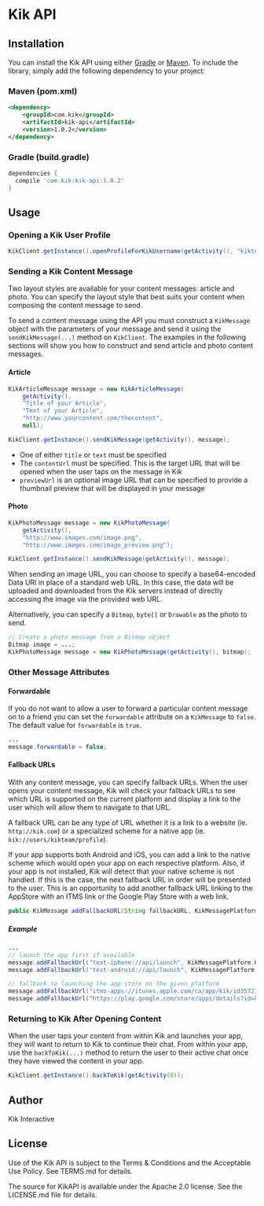 # Kik API

## Installation

You can install the Kik API using either [Gradle](http://gradle.org) or [Maven](http://maven.apache.org). To include the library,
simply add the following dependency to your project:

### Maven (pom.xml)

```xml
<dependency>
    <groupId>com.kik</groupId>
    <artifactId>kik-api</artifactId>
    <version>1.0.2</version>
</dependency>
```

### Gradle (build.gradle)

```groovy
dependencies {
  compile 'com.kik:kik-api:1.0.2'
}
```

## Usage

### Opening a Kik User Profile

```java
KikClient.getInstance().openProfileForKikUsername(getActivity(), "kikteam");
```

### Sending a Kik Content Message

Two layout styles are available for your content messages: article and photo. You can specify the layout style that
best suits your content when composing the content message to send.

To send a content message using the API you must construct a `KikMessage` object with the parameters of your message
and send it using the `sendKikMessage(...)` method on `KikClient`. The examples in the following sections will show you how
to construct and send article and photo content messages.

#### Article

```java
KikArticleMessage message = new KikArticleMessage(
    getActivity(),
    "Title of your Article",
    "Text of your Article",
    "http://www.yourcontent.com/thecontent",
    null);

KikClient.getInstance().sendKikMessage(getActivity(), message);
```

- One of either ```title``` or ```text``` must be specified
- The ```contentUrl``` must be specified. This is the target URL that will be opened when the user taps on the message in Kik
- ```previewUrl``` is an optional image URL that can be specified to provide a thumbnail preview that will be displayed in your message

#### Photo

```java
KikPhotoMessage message = new KikPhotoMessage(
    getActivity(),
    "http://www.images.com/image.png",
    "http://www.images.com/image_preview.png");

KikClient.getInstance().sendKikMessage(getActivity(), message);
```

When sending an image URL, you can choose to specify a base64-encoded Data URI in place of a standard web URL. In this case, the data will be uploaded
and downloaded from the Kik servers instead of directly accessing the image via the provided web URL.

Alternatively, you can specify a `Bitmap`, `byte[]` or `Drawable` as the photo to send.

```java
// Create a photo message from a Bitmap object
Bitmap image = ...;
KikPhotoMessage message = new KikPhotoMessage(getActivity(), bitmap);
```

### Other Message Attributes

#### Forwardable

If you do not want to allow a user to forward a particular content message on to a friend you can set the `forwardable` attribute on a `KikMessage` to `false`. The default value for `forwardable` is `true`.

```java
...
message.forwardable = false;
```

#### Fallback URLs

With any content message, you can specify fallback URLs. When the user opens your content message, Kik will check your fallback URLs to see which URL is supported on the current platform and display a link to the user which will allow them to navigate to that URL.

A fallback URL can be any type of URL whether it is a link to a website (ie. `http://kik.com`) or a specialized scheme for a native app (ie. `kik://users/kikteam/profile`).

If your app supports both Android and iOS, you can add a link to the native scheme which would open your app on each respective platform. Also, if your app is not installed, Kik will detect that your native scheme is not handled. If this is the case, the next fallback URL in order will be presented to the user. This is an opportunity to add another fallback URL linking to the AppStore with an ITMS link or the Google Play Store with a web link.

```java
public KikMessage addFallbackURL(String fallbackURL, KikMessagePlatform platform)
```

##### Example

```java
...
// launch the app first if available
message.addFallbackUrl("test-iphone://api/launch", KikMessagePlatform.KIK_MESSAGE_PLATFORM_IPHONE);
message.addFallbackUrl("test-android://api/launch", KikMessagePlatform.KIK_MESSAGE_PLATFORM_ANDROID);

// fallback to launching the app store on the given platform
message.addFallbackUrl("itms-apps://itunes.apple.com/ca/app/kik/id357218860?mt=8", KikMessagePlatform.KIK_MESSAGE_PLATFORM_IPHONE);
message.addFallbackUrl("https://play.google.com/store/apps/details?id=kik.android&hl=en", KikMessagePlatform.KIK_MESSAGE_PLATFORM_ANDROID);
```

### Returning to Kik After Opening Content

When the user taps your content from within Kik and launches your app, they will want to return to Kik to continue their chat. From within your app, use the `backToKik(...)` method to return the user to their active chat once they have viewed the content in your app.

```java
KikClient.getInstance().backToKik(getActivity(0));
```

## Author

Kik Interactive

## License

Use of the Kik API is subject to the Terms & Conditions and the Acceptable Use Policy. See TERMS.md for details.

The source for KikAPI is available under the Apache 2.0 license. See the LICENSE.md file for details.


